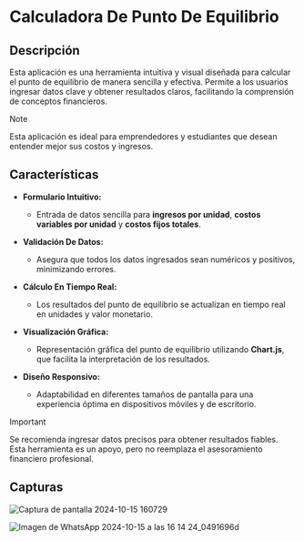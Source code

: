# Calculadora De Punto De Equilibrio
## Descripción

Esta aplicación es una herramienta intuitiva y visual diseñada para calcular el punto de equilibrio de manera sencilla y efectiva. Permite a los usuarios ingresar datos clave y obtener resultados claros, facilitando la comprensión de conceptos financieros.

> [!NOTE]
> Esta aplicación es ideal para emprendedores y estudiantes que desean entender mejor sus costos y ingresos.

## Características

- **Formulario Intuitivo:** 
  - Entrada de datos sencilla para **ingresos por unidad**, **costos variables por unidad** y **costos fijos totales**.

- **Validación De Datos:** 
  - Asegura que todos los datos ingresados sean numéricos y positivos, minimizando errores.

- **Cálculo En Tiempo Real:** 
  - Los resultados del punto de equilibrio se actualizan en tiempo real en unidades y valor monetario.

- **Visualización Gráfica:** 
  - Representación gráfica del punto de equilibrio utilizando **Chart.js**, que facilita la interpretación de los resultados.

- **Diseño Responsivo:** 
  - Adaptabilidad en diferentes tamaños de pantalla para una experiencia óptima en dispositivos móviles y de escritorio.

> [!IMPORTANT]
> Se recomienda ingresar datos precisos para obtener resultados fiables. Esta herramienta es un apoyo, pero no reemplaza el asesoramiento financiero profesional.

## Capturas
![Captura de pantalla 2024-10-15 160729](https://github.com/user-attachments/assets/738773fb-3f66-4bed-9118-e41f452c63ac)

![Imagen de WhatsApp 2024-10-15 a las 16 14 24_0491696d](https://github.com/user-attachments/assets/57234e47-631f-4870-9cbe-263ae9d901a1)
